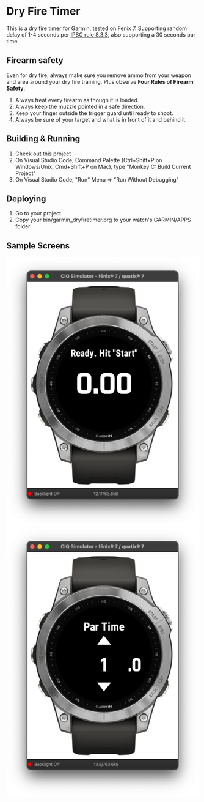 # Dry Fire Timer

This is a dry fire timer for Garmin, tested on Fenix 7. Supporting random delay of 1-4 seconds per [IPSC rule 8.3.3](https://www.ipsc.org/pdf/RulesAir.pdf), also supporting a 30 seconds par time.

## Firearm safety

Even for dry fire, always make sure you remove ammo from your weapon and area around your dry fire training. Plus observe __Four Rules of Firearm Safety__.
1. Always treat every firearm as though it is loaded.                                           
2. Always keep the muzzle pointed in a safe direction.
3. Keep your finger outside the trigger guard until ready to shoot.
4. Always be sure of your target and what is in front of it and behind it.

## Building & Running
1. Check out this project
2. On Visual Studio Code, Command Palette (Ctrl+Shift+P on Windows/Unix, Cmd+Shift+P on Mac), type "Monkey C: Build Current Project"
3. On Visual Studio Code, "Run" Menu => "Run Without Debugging"

## Deploying
1. Go to your project
2. Copy your bin/garmin_dryfiretimer.prg to your watch's GARMIN/APPS folder

## Sample Screens
![Timer main screen](readme_pic/mainscreen.png)
![Par time picker](readme_pic/partime.png)